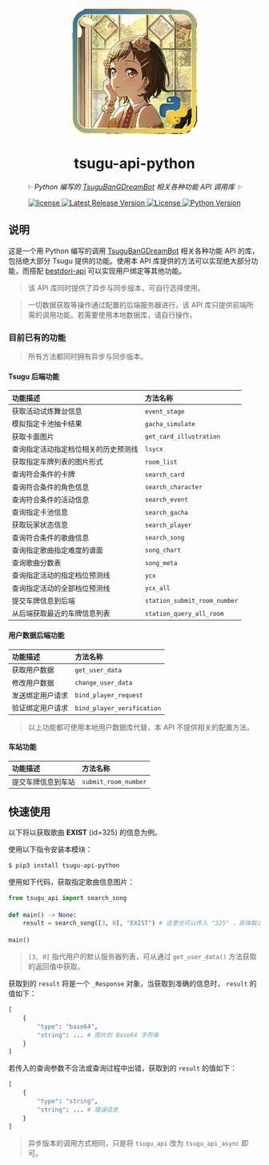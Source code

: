 <div align="center">

![tsugu-api-ython logo](https://github.com/WindowsSov8forUs/tsugu-api-python/blob/main/logo.png)

# tsugu-api-python

_✨ Python 编写的 [TsuguBanGDreamBot](https://github.com/Yamamoto-2/tsugu-bangdream-bot?tab=readme-ov-file) 相关各种功能 API 调用库  ✨_

</div>

<p align="center">

<a href="https://github.com/Yamamoto-2/tsugu-bangdream-bot">
  <img src="https://img.shields.io/badge/tsugu bangdream bot-api-FFEE88" alt="license">
</a>

<a href="https://github.com/WindowsSov8forUs/tsugu-api-python">
  <img src="https://img.shields.io/github/v/release/WindowsSov8forUs/tsugu-api-python" alt="Latest Release Version">
</a>

<a href="https://github.com/WindowsSov8forUs/tsugu-api-python/blob/main/LICENSE">
  <img src="https://img.shields.io/github/license/WindowsSov8forUs/tsugu-api-python" alt="License">
</a>

<a href="https://www.python.org/downloads/">
  <img src="https://img.shields.io/pypi/pyversions/tsugu-api-python" alt="Python Version">
</a>

</p>

## 说明

这是一个用 Python 编写的调用 [TsuguBanGDreamBot](https://github.com/Yamamoto-2/tsugu-bangdream-bot?tab=readme-ov-file) 相关各种功能 API 的库，包括绝大部分 Tsugu 提供的功能。使用本 API 库提供的方法可以实现绝大部分功能，而搭配 [bestdori-api](https://github.com/WindowsSov8forUs/bestdori-api) 可以实现用户绑定等其他功能。

> 该 API 库同时提供了异步与同步版本，可自行选择使用。

> 一切数据获取等操作通过配置的后端服务器进行，该 API 库只提供前端所需的调用功能。若需要使用本地数据库，请自行操作。

### 目前已有的功能

> 所有方法都同时拥有异步与同步版本。

#### Tsugu 后端功能

|功能描述|方法名称|
|:------|:----------|
|获取活动试炼舞台信息|`event_stage`|
|模拟指定卡池抽卡结果|`gacha_simulate`|
|获取卡面图片|`get_card_illustration`|
|查询指定活动指定档位相关的历史预测线|`lsycx`|
|获取指定车牌列表的图片形式|`room_list`|
|查询符合条件的卡牌|`search_card`|
|查询符合条件的角色信息|`search_character`|
|查询符合条件的活动信息|`search_event`|
|查询指定卡池信息|`search_gacha`|
|获取玩家状态信息|`search_player`|
|查询符合条件的歌曲信息|`search_song`|
|查询指定歌曲指定难度的谱面|`song_chart`|
|查询歌曲分数表|`song_meta`|
|查询指定活动的指定档位预测线|`ycx`|
|查询指定活动的全部档位预测线|`ycx_all`|
|提交车牌信息到后端|`station_submit_room_number`|
|从后端获取最近的车牌信息列表|`station_query_all_room`|

#### 用户数据后端功能

|功能描述|方法名称|
|:------|:----------|
|获取用户数据|`get_user_data`|
|修改用户数据|`change_user_data`|
|发送绑定用户请求|`bind_player_request`|
|验证绑定用户请求|`bind_player_verification`|

> 以上功能都可使用本地用户数据库代替，本 API 不提供相关的配置方法。

#### 车站功能

|功能描述|方法名称|
|:------|:----------|
|提交车牌信息到车站|`submit_room_number`|


## 快速使用

以下将以获取歌曲 **EXIST** (id=325) 的信息为例。

使用以下指令安装本模块：
```bash
$ pip3 install tsugu-api-python
```

使用如下代码，获取指定歌曲信息图片：

```python
from tsugu_api import search_song

def main() -> None:
    result = search_song([3, 0], "EXIST") # 这里也可以传入 "325" ，具体取决于用户输入信息

main()
```

> `[3, 0]` 指代用户的默认服务器列表，可从通过 `get_user_data()` 方法获取的返回值中获取。

获取到的 `result` 将是一个 `_Response` 对象，当获取到准确的信息时， `result` 的值如下：

```python
[
    {
        "type": "base64",
        "string": ... # 图片的 Base64 字符串
    }
]
```

若传入的查询参数不合法或查询过程中出错，获取到的 `result` 的值如下：

```python
[
    {
        "type": "string",
        "string": ... # 错误信息
    }
]
```

> 异步版本的调用方式相同，只是将 `tsugu_api` 改为 `tsugu_api_async` 即可。
